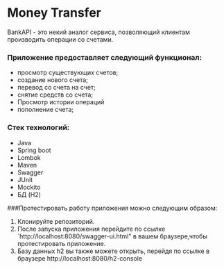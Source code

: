 # Money Transfer

BankAPI - это некий аналог сервиса, позволяющий клиентам производить операции со счетами.

### Приложение предоставляет следующий функционал:
- просмотр существующих счетов;
- создание нового счета;
- перевод со счета на счет;
- снятие средств со счета;
- Просмотр истории операций
- пополнение счета;

### Стек технологий:
- Java
- Spring boot
- Lombok
- Maven
- Swagger
- JUnit
- Mockito
- БД (H2)


###Протестировать работу приложения можно следующим образом:
1. Клонируйте репозиторий.
2. После запуска приложения перейдите по ссылке `http://localhost:8080/swagger-ui.html" в вашем браузере,чтобы
протестировать приложение.
3. Базу данных h2 вы также можете открыть, перейдя по ссылке в браузере http://localhost:8080/h2-console
